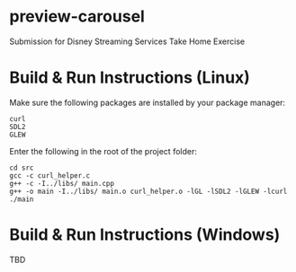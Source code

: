 # preview-carousel
Submission for Disney Streaming Services Take Home Exercise

# Build & Run Instructions (Linux)
Make sure the following packages are installed by your package manager:
```
curl
SDL2
GLEW
```
Enter the following in the root of the project folder:
```
cd src
gcc -c curl_helper.c
g++ -c -I../libs/ main.cpp
g++ -o main -I../libs/ main.o curl_helper.o -lGL -lSDL2 -lGLEW -lcurl
./main
```
# Build & Run Instructions (Windows)
TBD

